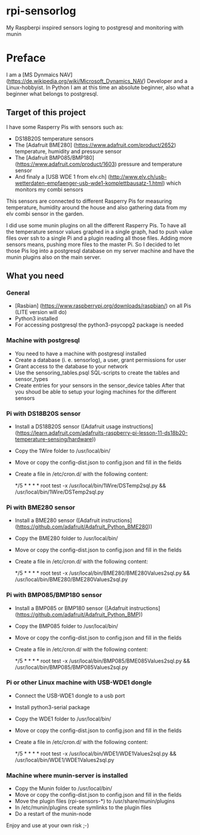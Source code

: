 # rpi-sensorlog
My Raspberpi inspired sensors loging to postgresql and monitoring with munin

# Preface
I am a [MS Dynmaics NAV] (https://de.wikipedia.org/wiki/Microsoft_Dynamics_NAV) Developer and a Linux-hobbyist. In Python I am at this time an absolute beginner, also what a beginner what belongs to postgresql.

## Target of this project
I have some Rasperry Pis with sensors such as:

* DS18B20S temperature sensors 
* The [Adafruit BME280] (https://www.adafruit.com/product/2652) temperature, humidity and pressure sensor
* The [Adafruit BMP085/BMP180] (https://www.adafruit.com/product/1603) pressure and temperature sensor
* And finaly a [USB WDE 1 from elv.ch] (http://www.elv.ch/usb-wetterdaten-empfaenger-usb-wde1-komplettbausatz-1.html) which monitors my combi sensors

This sensors are connected to different Rasperry Pis for measuring temperature, humidity around the house and also gathering data from my elv combi sensor in the garden.

I did use some munin plugins on all the different Rasperry Pis. To have all the temperature sensor  values graphed in a single graph, had to push value files over ssh to a single Pi and a plugin reading all those files. Adding more sensors means, pushing more files to the master Pi.
So I decided to let those Pis log into a postgresql database on my server machine and have the munin plugins also on the main server.


## What you need

### General
* [Rasbian] (https://www.raspberrypi.org/downloads/raspbian/) on all Pis (LITE version will do)
* Python3 installed
* For accessing postgresql the python3-psycopg2 package is needed

### Machine with postgresql
* You need to have a machine with postgresql installed
* Create a database (i. e. sensorlog), a user, grant permissions for user
* Grant access to the database to your network
* Use the sensoring_tables.psql SQL-scripts to create the tables and sensor_types
* Create entries for your sensors in the sensor_device tables
After that you shoud be able to setup your loging machines for the different sensors

### Pi with DS18B20S sensor
* Install a DS18B20S sensor ([Adafruit usage instructions] (https://learn.adafruit.com/adafruits-raspberry-pi-lesson-11-ds18b20-temperature-sensing/hardware))
* Copy the 1Wire folder to /usr/local/bin/
* Move or copy the config-dist.json to config.json and fill in the fields
* Create a file in /etc/cron.d/ with the following content:

    */5 * * * * root test -x /usr/local/bin/1Wire/DSTemp2sql.py && /usr/local/bin/1Wire/DSTemp2sql.py

### Pi with BME280 sensor
* Install a BME280 sensor ([Adafruit instructions] (https://github.com/adafruit/Adafruit_Python_BME280))
* Copy the BME280 folder to /usr/local/bin/
* Move or copy the config-dist.json to config.json and fill in the fields
* Create a file in /etc/cron.d/ with the following content:

    */5 * * * * root test -x /usr/local/bin/BME280/BME280Values2sql.py && /usr/local/bin/BME280/BME280Values2sql.py

### Pi with BMP085/BMP180 sensor
* Install a BMP085 or BMP180 sensor ([Adafruit instructions] (https://github.com/adafruit/Adafruit_Python_BMP))
* Copy the BMP085 folder to /usr/local/bin/
* Move or copy the config-dist.json to config.json and fill in the fields
* Create a file in /etc/cron.d/ with the following content:

    */5 * * * * root test -x /usr/local/bin/BMP085/BME085Values2sql.py && /usr/local/bin/BMP085/BMP085Values2sql.py

### Pi or other Linux machine with USB-WDE1 dongle
* Connect the USB-WDE1 dongle to a usb port
* Install python3-serial package
* Copy the WDE1 folder to /usr/local/bin/
* Move or copy the config-dist.json to config.json and fill in the fields
* Create a file in /etc/cron.d/ with the following content:

    */5 * * * * root test -x /usr/local/bin/WDE1/WDE1Values2sql.py && /usr/local/bin/WDE1/WDE1Values2sql.py

### Machine where munin-server is installed
* Copy the Munin folder to /usr/local/bin/
* Move or copy the config-dist.json to config.json and fill in the fields
* Move the plugin files (rpi-sensors-*) to /usr/share/munin/plugins
* In /etc/munin/plugins create symlinks to the plugin files
* Do a restart of the munin-node


Enjoy and use at your own risk ;-)
